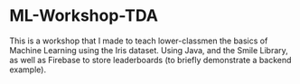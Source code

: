 # ML-Workshop-TDA
This is a workshop that I made to teach lower-classmen the basics of Machine Learning using the Iris dataset. Using Java, and the Smile Library, as well as Firebase to store leaderboards (to briefly demonstrate a backend example).
